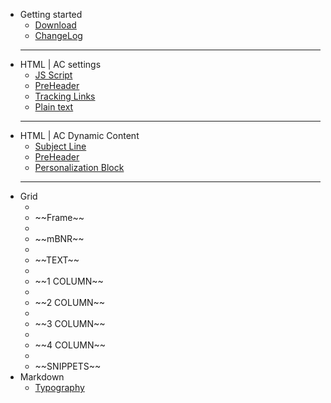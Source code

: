- <i class="fas fa-rocket"></i> Getting started
  - [Download](download.md)
  - [ChangeLog](changelog.md)
  - - -
- <i class="fas fa-terminal"></i> HTML | AC settings
  - [JS Script](initial_script.md)
  - [PreHeader](pre_header.md)
  - [Tracking Links](tracking_links.md)
  - [Plain text](plain_text.md)
  - - -
- <i class="fas fa-code"></i> HTML | AC Dynamic Content
  - [Subject Line](subject_line.md)
  - [PreHeader](pre_header.md)
  - [Personalization Block](personalization_block.md)
  - - -
- <i class="fas fa-th"></i> Grid
  - <li class="disable"> ~~Frame~~</li>
  - <li class="disable"> ~~mBNR~~</li>
  - <li class="disable"> ~~TEXT~~</li>
  - <li class="disable"> ~~1 COLUMN~~</li>
  - <li class="disable"> ~~2 COLUMN~~</li>
  - <li class="disable"> ~~3 COLUMN~~</li>
  - <li class="disable"> ~~4 COLUMN~~</li>
  - <li class="disable"> ~~SNIPPETS~~</li>
- Markdown
  - [Typography](typography.md)
